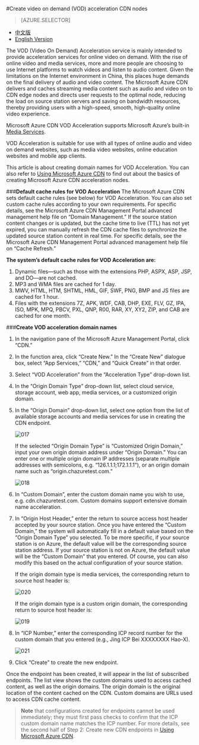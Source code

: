 <properties linkid="dev-net-common-tasks-cdn" urlDisplayName="CDN" pageTitle="How to Create VOD Acceleration-Type CDNs – Azure Feature Guide" metaKeywords="Azure CDN, Azure CDN, Azure blobs, Azure caching, Azure add-ons, CDN acceleration, CDN service, mainstream CDN, VOD, video on demand acceleration, VOD acceleration, cache rules, media service, Azure Media Service, CDN technical documentation, CDN help files" description="Learn how to create VOD Acceleration-type CDNs on Microsoft Azure Management Portal, and learn about default caching rules for VOD CDNs." metaCanonical="" services="" documentationCenter=".NET" title="" authors="" solutions="" manager="" editor="" />
<tags ms.service="cdn"
    ms.date=""
    wacn.date="2/23/2016"
    />

#Create video on demand (VOD) acceleration CDN nodes

> [AZURE.SELECTOR]
- [中文版](/documentation/articles/cdn-how-to-create-VOD-CDN-endpoint)
- [English Version](/documentation/articles/cdn-enus-how-to-create-VOD-CDN-endpoint)

The VOD (Video On Demand) Acceleration service is mainly intended to provide acceleration services for online video on demand. With the rise of online video and media services, more and more people are choosing to use Internet platforms to watch videos and listen to audio content. Given the limitations on the Internet environment in China, this places huge demands on the final delivery of audio and video content. The Microsoft Azure CDN delivers and caches streaming media content such as audio and video on to CDN edge nodes and directs user requests to the optimal node, reducing the load on source station servers and saving on bandwidth resources, thereby providing users with a high-speed, smooth, high-quality online video experience.

Microsoft Azure CDN VOD Acceleration supports Microsoft Azure’s built-in [Media Services](/home/features/media-services/).

VOD Acceleration is suitable for use with all types of online audio and video on demand websites, such as media video websites, online education websites and mobile app clients.

This article is about creating domain names for VOD Acceleration. You can also refer to [Using Microsoft Azure CDN](/documentation/articles/cdn-enus-how-to-use/) to find out about the basics of creating Microsoft Azure CDN acceleration nodes.

###**Default cache rules for VOD Acceleration**
The Microsoft Azure CDN sets default cache rules (see below) for VOD Acceleration. You can also set custom cache rules according to your own requirements. For specific details, see the Microsoft Azure CDN Management Portal advanced management help file on “Domain Management.” If the source station content changes or is updated, but the cache time to live (TTL) has not yet expired, you can manually refresh the CDN cache files to synchronize the updated source station content in real time. For specific details, see the Microsoft Azure CDN Management Portal advanced management help file on “Cache Refresh.”

**The system’s default cache rules for VOD Acceleration are:**

1. Dynamic files—such as those with the extensions PHP, ASPX, ASP, JSP, and DO—are not cached.
2. MP3 and WMA files are cached for 1 day.
3. MWV, HTML, HTM, SHTML, HML, GIF, SWF, PNG, BMP and JS files are cached for 1 hour.
4. Files with the extensions 7Z, APK, WDF, CAB, DHP, EXE, FLV, GZ, IPA, ISO, MPK, MPQ, PBCV, PXL, QNP, R00, RAR, XY, XY2, ZIP, and CAB are cached for one month.
      
###**Create VOD acceleration domain names**

1. In the navigation pane of the Microsoft Azure Management Portal, click “CDN.”
2. In the function area, click “Create New.” In the “Create New” dialogue box, select “App Services,” “CDN,” and “Quick Create” in that order.
3. Select “VOD Acceleration” from the “Acceleration Type” drop-down list.
4. In the “Origin Domain Type” drop-down list, select cloud service, storage account, web app, media services, or a customized origin domain.
5. In the “Origin Domain” drop-down list, select one option from the list of available storage accounts and media services for use in creating the CDN endpoint.
  
    ![017](./media/cdn-doc/VOD-en-001.png)

    If the selected “Origin Domain Type” is “Customized Origin Domain,” input your own origin domain address under “Origin Domain.” You can enter one or multiple origin domain IP addresses (separate multiple addresses with semicolons, e.g. “126.1.1.1;172.1.1.1”), or an origin domain name such as “origin.chazuretest.com.”

    ![018](./media/cdn-doc/VOD-en-002.png)

6. In “Custom Domain”, enter the custom domain name you wish to use, e.g. cdn.chazuretest.com. Custom domains support extensive domain name acceleration.
7. In “Origin Host Header,” enter the return to source access host header accepted by your source station. Once you have entered the “Custom Domain,” the system will automatically fill in a default value based on the “Origin Domain Type” you selected. To be more specific, if your source station is on Azure, the default value will be the corresponding source station address. If your source station is not on Azure, the default value will be the “Custom Domain” that you entered. Of course, you can also modify this based on the actual configuration of your source station.

    If the origin domain type is media services, the corresponding return to source host header is:

    ![020](./media/cdn-doc/VOD-en-003.png)
    
    If the origin domain type is a custom origin domain, the corresponding return to source host header is:

    ![019](./media/cdn-doc/VOD-en-004.png)
          
8. In “ICP Number,” enter the corresponding ICP record number for the custom domain that you entered (e.g., Jing ICP Bei XXXXXXXX Hao-X).
     
    ![021](./media/cdn-doc/VOD-en-006.png)

9. Click “Create” to create the new endpoint.

Once the endpoint has been created, it will appear in the list of subscribed endpoints. The list view shows the custom domains used to access cached content, as well as the origin domains. 
The origin domain is the original location of the content cached on the CDN. Custom domains are URLs used to access CDN cache content.

>**Note** that configurations created for endpoints cannot be used immediately; they must first pass checks to confirm that the ICP custom domain name matches the ICP number. For more details, see the second half of Step 2: Create new CDN endpoints in [Using Microsoft Azure CDN](/documentation/articles/cdn-enus-how-to-use/).

<!---HONumber=CDN_1201_2015-->